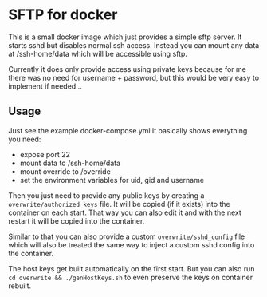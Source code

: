 # SFTP for docker

This is a small docker image which just provides a simple sftp server.
It starts sshd but disables normal ssh access. Instead you can mount any data at /ssh-home/data
which will be accessible using sftp.

Currently it does only provide access using private keys because for me there was no need for
username + password, but this would be very easy to implement if needed...

## Usage

Just see the example docker-compose.yml it basically shows everything you need:
* expose port 22
* mount data to /ssh-home/data
* mount override to /override
* set the environment variables for uid, gid and username

Then you just need to provide any public keys by creating a `overwrite/authorized_keys` file.
It will be copied (if it exists) into the container on each start. That way you can also edit it and with the next
restart it will be copied into the container.

Similar to that you can also provide a custom `overwrite/sshd_config` file which will also be treated the same way to 
inject a custom sshd config into the container.

The host keys get built automatically on the first start. But you can also run `cd overwrite && ./genHostKeys.sh` to 
even preserve the keys on container rebuilt.
